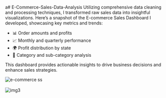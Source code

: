 a# E-Commerce-Sales-Data-Analysis
Utilizing comprehensive data cleaning and processing techniques, I transformed raw sales data into insightful visualizations. Here’s a snapshot of the E-commerce Sales Dashboard I developed, showcasing key metrics and trends:

- 📊 Order amounts and profits
- 📈 Monthly and quarterly performance
- 🌍 Profit distribution by state
- 🛒 Category and sub-category analysis

This dashboard provides actionable insights to drive business decisions and enhance sales strategies.

![e-commerce ss](https://github.com/user-attachments/assets/ac75b070-63df-401c-b447-04ab7d231206)
<br>
<br>
![img3](https://github.com/user-attachments/assets/b69f7c55-2077-49a3-8230-1feb714ae2ee)



